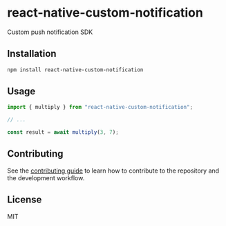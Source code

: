 # react-native-custom-notification

Custom push notification SDK

## Installation

```sh
npm install react-native-custom-notification
```

## Usage

```js
import { multiply } from "react-native-custom-notification";

// ...

const result = await multiply(3, 7);
```

## Contributing

See the [contributing guide](CONTRIBUTING.md) to learn how to contribute to the repository and the development workflow.

## License

MIT
